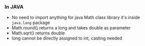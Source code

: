 ### In JAVA 
- No need to import anything for java Math class library it's inside `java.lang` package
- Math.round() returns a long and takes double as parameter
- Math.sqrt() returns double
- long cannot be directly assigned to int, casting needed  
